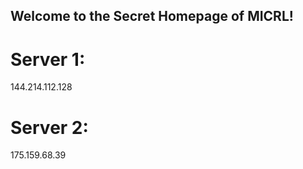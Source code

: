 ## Welcome to the Secret Homepage of MICRL!
# Server 1:
144.214.112.128
# Server 2:
175.159.68.39







